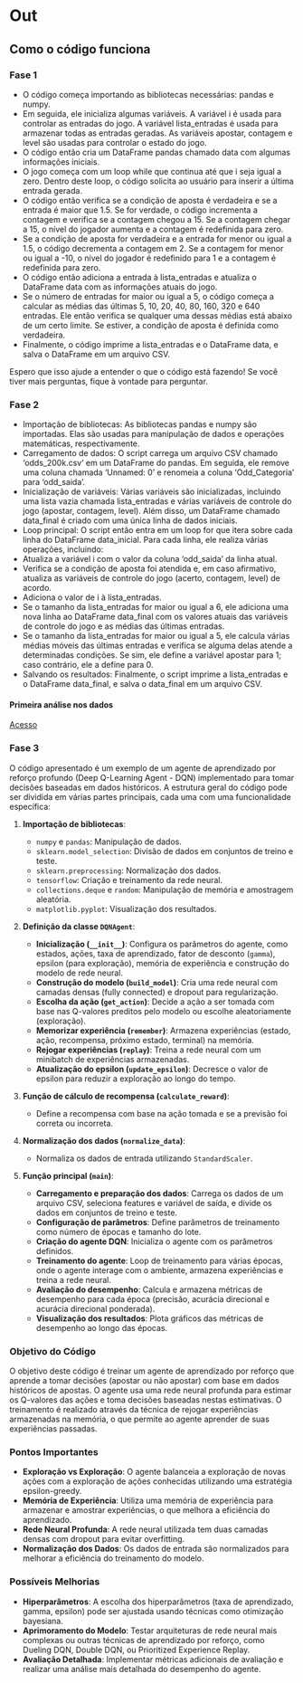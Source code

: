# Out
## Como o código funciona

### Fase 1
* O código começa importando as bibliotecas necessárias: pandas e numpy.
* Em seguida, ele inicializa algumas variáveis. A variável i é usada para controlar as entradas do jogo. A variável lista_entradas é usada para armazenar todas as entradas geradas. As variáveis apostar, contagem e level são usadas para controlar o estado do jogo.
* O código então cria um DataFrame pandas chamado data com algumas informações iniciais.
* O jogo começa com um loop while que continua até que i seja igual a zero. Dentro deste loop, o código solicita ao usuário para inserir a última entrada gerada.
* O código então verifica se a condição de aposta é verdadeira e se a entrada é maior que 1.5. Se for verdade, o código incrementa a contagem e verifica se a contagem chegou a 15. Se a contagem chegar a 15, o nível do jogador aumenta e a contagem é redefinida para zero.
* Se a condição de aposta for verdadeira e a entrada for menor ou igual a 1.5, o código decrementa a contagem em 2. Se a contagem for menor ou igual a -10, o nível do jogador é redefinido para 1 e a contagem é redefinida para zero.
* O código então adiciona a entrada à lista_entradas e atualiza o DataFrame data com as informações atuais do jogo.
* Se o número de entradas for maior ou igual a 5, o código começa a calcular as médias das últimas 5, 10, 20, 40, 80, 160, 320 e 640 entradas. Ele então verifica se qualquer uma dessas médias está abaixo de um certo limite. Se estiver, a condição de aposta é definida como verdadeira.
* Finalmente, o código imprime a lista_entradas e o DataFrame data, e salva o DataFrame em um arquivo CSV.

Espero que isso ajude a entender o que o código está fazendo! Se você tiver mais perguntas, fique à vontade para perguntar.

### Fase 2
* Importação de bibliotecas: As bibliotecas pandas e numpy são importadas. Elas são usadas para manipulação de dados e operações matemáticas, respectivamente.
* Carregamento de dados: O script carrega um arquivo CSV chamado ‘odds_200k.csv’ em um DataFrame do pandas. Em seguida, ele remove uma coluna chamada ‘Unnamed: 0’ e renomeia a coluna ‘Odd_Categoria’ para ‘odd_saida’.
* Inicialização de variáveis: Várias variáveis são inicializadas, incluindo uma lista vazia chamada lista_entradas e várias variáveis de controle do jogo (apostar, contagem, level). Além disso, um DataFrame chamado data_final é criado com uma única linha de dados iniciais.
* Loop principal: O script então entra em um loop for que itera sobre cada linha do DataFrame data_inicial. Para cada linha, ele realiza várias operações, incluindo:
* Atualiza a variável i com o valor da coluna ‘odd_saida’ da linha atual.
* Verifica se a condição de aposta foi atendida e, em caso afirmativo, atualiza as variáveis de controle do jogo (acerto, contagem, level) de acordo.
* Adiciona o valor de i à lista_entradas.
* Se o tamanho da lista_entradas for maior ou igual a 6, ele adiciona uma nova linha ao DataFrame data_final com os valores atuais das variáveis de controle do jogo e as médias das últimas entradas.
* Se o tamanho da lista_entradas for maior ou igual a 5, ele calcula várias médias móveis das últimas entradas e verifica se alguma delas atende a determinadas condições. Se sim, ele define a variável apostar para 1; caso contrário, ele a define para 0.
* Salvando os resultados: Finalmente, o script imprime a lista_entradas e o DataFrame data_final, e salva o data_final em um arquivo CSV.
#### Primeira análise nos dados

[Acesso](https://github.com/oziieljuniior/Out/blob/main/notes/Analise1.pdf)

### Fase 3

O código apresentado é um exemplo de um agente de aprendizado por reforço profundo (Deep Q-Learning Agent - DQN) implementado para tomar decisões baseadas em dados históricos. A estrutura geral do código pode ser dividida em várias partes principais, cada uma com uma funcionalidade específica:

1. **Importação de bibliotecas**:
   - `numpy` e `pandas`: Manipulação de dados.
   - `sklearn.model_selection`: Divisão de dados em conjuntos de treino e teste.
   - `sklearn.preprocessing`: Normalização dos dados.
   - `tensorflow`: Criação e treinamento da rede neural.
   - `collections.deque` e `random`: Manipulação de memória e amostragem aleatória.
   - `matplotlib.pyplot`: Visualização dos resultados.

2. **Definição da classe `DQNAgent`**:
   - **Inicialização (`__init__`)**: Configura os parâmetros do agente, como estados, ações, taxa de aprendizado, fator de desconto (`gamma`), epsilon (para exploração), memória de experiência e construção do modelo de rede neural.
   - **Construção do modelo (`build_model`)**: Cria uma rede neural com camadas densas (fully connected) e dropout para regularização.
   - **Escolha da ação (`get_action`)**: Decide a ação a ser tomada com base nas Q-valores preditos pelo modelo ou escolhe aleatoriamente (exploração).
   - **Memorizar experiência (`remember`)**: Armazena experiências (estado, ação, recompensa, próximo estado, terminal) na memória.
   - **Rejogar experiências (`replay`)**: Treina a rede neural com um minibatch de experiências armazenadas.
   - **Atualização do epsilon (`update_epsilon`)**: Decresce o valor de epsilon para reduzir a exploração ao longo do tempo.

3. **Função de cálculo de recompensa (`calculate_reward`)**:
   - Define a recompensa com base na ação tomada e se a previsão foi correta ou incorreta.

4. **Normalização dos dados (`normalize_data`)**:
   - Normaliza os dados de entrada utilizando `StandardScaler`.

5. **Função principal (`main`)**:
   - **Carregamento e preparação dos dados**: Carrega os dados de um arquivo CSV, seleciona features e variável de saída, e divide os dados em conjuntos de treino e teste.
   - **Configuração de parâmetros**: Define parâmetros de treinamento como número de épocas e tamanho do lote.
   - **Criação do agente DQN**: Inicializa o agente com os parâmetros definidos.
   - **Treinamento do agente**: Loop de treinamento para várias épocas, onde o agente interage com o ambiente, armazena experiências e treina a rede neural.
   - **Avaliação do desempenho**: Calcula e armazena métricas de desempenho para cada época (precisão, acurácia direcional e acurácia direcional ponderada).
   - **Visualização dos resultados**: Plota gráficos das métricas de desempenho ao longo das épocas.

### Objetivo do Código
O objetivo deste código é treinar um agente de aprendizado por reforço que aprende a tomar decisões (apostar ou não apostar) com base em dados históricos de apostas. O agente usa uma rede neural profunda para estimar os Q-valores das ações e toma decisões baseadas nestas estimativas. O treinamento é realizado através da técnica de rejogar experiências armazenadas na memória, o que permite ao agente aprender de suas experiências passadas.

### Pontos Importantes
- **Exploração vs Exploração**: O agente balanceia a exploração de novas ações com a exploração de ações conhecidas utilizando uma estratégia epsilon-greedy.
- **Memória de Experiência**: Utiliza uma memória de experiência para armazenar e amostrar experiências, o que melhora a eficiência do aprendizado.
- **Rede Neural Profunda**: A rede neural utilizada tem duas camadas densas com dropout para evitar overfitting.
- **Normalização dos Dados**: Os dados de entrada são normalizados para melhorar a eficiência do treinamento do modelo.

### Possíveis Melhorias
- **Hiperparâmetros**: A escolha dos hiperparâmetros (taxa de aprendizado, gamma, epsilon) pode ser ajustada usando técnicas como otimização bayesiana.
- **Aprimoramento do Modelo**: Testar arquiteturas de rede neural mais complexas ou outras técnicas de aprendizado por reforço, como Dueling DQN, Double DQN, ou Prioritized Experience Replay.
- **Avaliação Detalhada**: Implementar métricas adicionais de avaliação e realizar uma análise mais detalhada do desempenho do agente.
